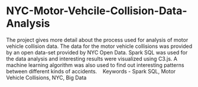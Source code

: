 # NYC-Motor-Vehcile-Collision-Data-Analysis
The project gives more detail about the process used for analysis of motor vehicle collision data. The data for the motor vehicle collisions was provided by an open 
data-set provided by NYC Open Data. Spark SQL was used for the data analysis and interesting results were visualized using C3.js. A machine learning algorithm was also used to find out interesting patterns between different kinds of accidents.   
Keywords - Spark SQL, Motor Vehicle Collisions, NYC, Big Data
